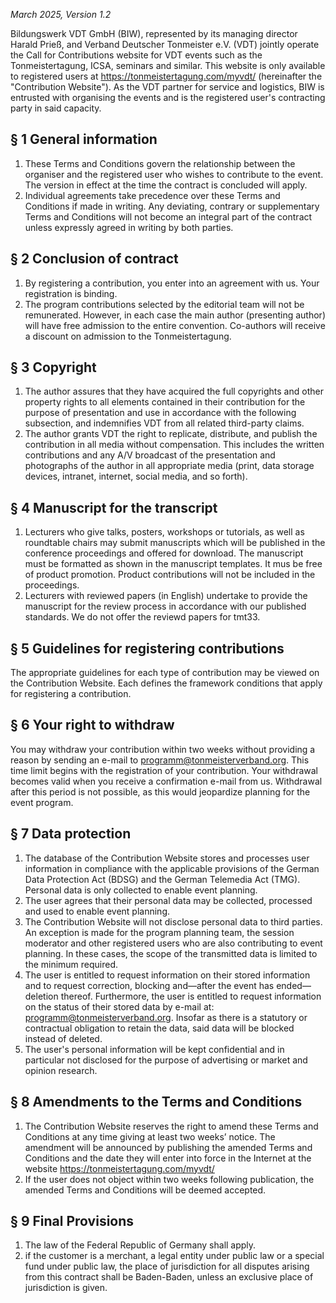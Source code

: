 *March 2025, Version 1.2*

Bildungswerk VDT GmbH (BIW), represented by its managing director Harald Prieß, and Verband Deutscher Tonmeister e.V. (VDT) jointly operate the Call for Contributions website for VDT events such as the Tonmeistertagung, ICSA, seminars and similar. This website is only available to registered users at https://tonmeistertagung.com/myvdt/ (hereinafter the "Contribution Website").
As the VDT partner for service and logistics, BIW is entrusted with organising the events and is the registered user's contracting party in said capacity.

## § 1 General information
1. These Terms and Conditions govern the relationship between the organiser and the registered user who wishes to contribute to the event. The version in effect at the time the contract is concluded will apply.
2. Individual agreements take precedence over these Terms and Conditions if made in writing. Any deviating, contrary or supplementary Terms and Conditions will not become an integral part of the contract unless expressly agreed in writing by both parties.

## § 2 Conclusion of contract  
1. By registering a contribution, you enter into an agreement with us. Your registration is binding. 
2. The program contributions selected by the editorial team will not be remunerated. However, in each case the main author (presenting author) will have free admission to the entire convention. Co-authors will receive a discount on admission to the Tonmeistertagung.

## § 3 Copyright
1. The author assures that they have acquired the full copyrights and other property rights to all elements contained in their contribution for the purpose of presentation and use in accordance with the following subsection, and indemnifies VDT from all related third-party claims. 
2. The author grants VDT the right to replicate, distribute, and publish the contribution in all media without compensation. This includes the written contributions and any A/V broadcast of the presentation and photographs of the author in all appropriate media (print, data storage devices, intranet, internet, social media, and so forth). 

## § 4 Manuscript for the transcript
1. Lecturers who give talks, posters, workshops or tutorials, as well as roundtable chairs may submit manuscripts which will be published in the conference proceedings and offered for download. The manuscript must be formatted as shown in the manuscript templates. It mus be free of product promotion. Product contributions will not be included in the proceedings.
2. Lecturers with reviewed papers (in English) undertake to provide the manuscript for the review process in accordance with our published standards. We do not offer the reviewd papers for tmt33. 

## § 5 Guidelines for registering contributions
The appropriate guidelines for each type of contribution may be viewed on the Contribution Website. Each defines the framework conditions that apply for registering a contribution.

## § 6 Your right to withdraw
You may withdraw your contribution within two weeks without providing a reason by sending an e-mail to programm@tonmeisterverband.org. This time limit begins with the registration of your contribution. Your withdrawal becomes valid when you receive a confirmation e-mail from us.
Withdrawal after this period is not possible, as this would jeopardize planning for the event program.

## § 7 Data protection
1. The database of the Contribution Website stores and processes user information in compliance with the applicable provisions of the German Data Protection Act (BDSG) and the German Telemedia Act (TMG). Personal data is only collected to enable event planning.
2. The user agrees that their personal data may be collected, processed and used to enable event planning.
3. The Contribution Website will not disclose personal data to third parties. An exception is made for the program planning team, the session moderator and other registered users who are also contributing to event planning. In these cases, the scope of the transmitted data is limited to the minimum required.
4. The user is entitled to request information on their stored information and to request correction, blocking and—after the event has ended—deletion thereof. Furthermore, the user is entitled to request information on the status of their stored data by e-mail at: programm@tonmeisterverband.org. Insofar as there is a statutory or contractual obligation to retain the data, said data will be blocked instead of deleted.
5. The user's personal information will be kept confidential and in particular not disclosed for the purpose of advertising or market and opinion research.

## § 8 Amendments to the Terms and Conditions
1. The Contribution Website reserves the right to amend these Terms and Conditions at any time giving at least two weeks’ notice. The amendment will be announced by publishing the amended Terms and Conditions and the date they will enter into force in the Internet at the website https://tonmeistertagung.com/myvdt/
2. If the user does not object within two weeks following publication, the amended Terms and Conditions will be deemed accepted.

## § 9 Final Provisions
1. The law of the Federal Republic of Germany shall apply.
2. if the customer is a merchant, a legal entity under public law or a special fund under public law, the place of jurisdiction for all disputes arising from this contract shall be Baden-Baden, unless an exclusive place of jurisdiction is given.